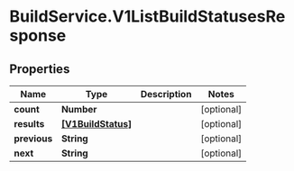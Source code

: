 # BuildService.V1ListBuildStatusesResponse

## Properties
Name | Type | Description | Notes
------------ | ------------- | ------------- | -------------
**count** | **Number** |  | [optional] 
**results** | [**[V1BuildStatus]**](V1BuildStatus.md) |  | [optional] 
**previous** | **String** |  | [optional] 
**next** | **String** |  | [optional] 


